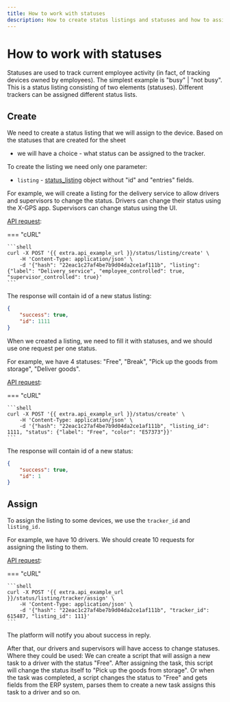```yaml
---
title: How to work with statuses
description: How to create status listings and statuses and how to assign status to device
---
```


# How to work with statuses

Statuses are used to track current employee activity (in fact, of tracking devices owned by employees).
The simplest example is "busy" | "not busy". This is a status listing consisting of two elements (statuses). Different
trackers can be assigned different status lists.

## Create

We need to create a status listing that we will assign to the device. Based on the statuses that are created for the sheet
- we will have a choice - what status can be assigned to the tracker.

To create the listing we need only one parameter:
* `listing` - [status_listing](../resources/tracking/status/index.md#status-listing-object-structure) object without "id" and "entries" fields.

For example, we will create a listing for the delivery service to allow drivers and supervisors to change the status.
Drivers can change their status using the X-GPS app. Supervisors can change status using the UI.

[API request](../resources/tracking/status/listing/index.md#create):

=== "cURL"

    ```shell
    curl -X POST '{{ extra.api_example_url }}/status/listing/create' \
        -H 'Content-Type: application/json' \ 
        -d '{"hash": "22eac1c27af4be7b9d04da2ce1af111b", "listing": {"label": "Delivery_service", "employee_controlled": true, "supervisor_controlled": true}'
    ```

The response will contain id of a new status listing:

```json
{
    "success": true,
    "id": 1111
}
```

When we created a listing, we need to fill it with statuses, and we should use one request per one status.

For example, we have 4 statuses:
"Free", "Break", "Pick up the goods from storage", "Deliver goods".

[API request](../resources/tracking/status/index.md#create):

=== "cURL"

    ```shell
    curl -X POST '{{ extra.api_example_url }}/status/create' \
        -H 'Content-Type: application/json' \ 
        -d '{"hash": "22eac1c27af4be7b9d04da2ce1af111b", "listing_id": 1111, "status": {"label": "Free", "color": "E57373"}}'
    ```

The response will contain id of a new status:

```json
{
    "success": true,
    "id": 1
}
```

## Assign

To assign the listing to some devices, we use the `tracker_id` and `listing_id.`

For example, we have 10 drivers. We should create 10 requests for assigning the listing to them.

[API request](../resources/tracking/status/listing/tracker.md#assign):

=== "cURL"

    ```shell
    curl -X POST '{{ extra.api_example_url }}/status/listing/tracker/assign' \
        -H 'Content-Type: application/json' \ 
        -d '{"hash": "22eac1c27af4be7b9d04da2ce1af111b", "tracker_id": 615487, "listing_id": 111}'
    ```

The platform will notify you about success in reply.

After that, our drivers and supervisors will have access to change statuses. Where they could be used:
We can create a script that will assign a new task to a driver with the status "Free". After assigning the task, this script
will change the status itself to "Pick up the goods from storage".
Or when the task was completed, a script changes the status to "Free" and gets fields from the ERP system, parses them to create
a new task assigns this task to a driver and so on.
